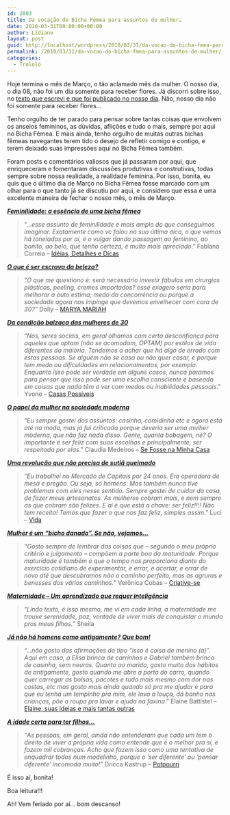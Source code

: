```yaml
---
id: 2803
title: Da vocação do Bicha Fêmea para assuntos de mulher…
date: 2010-03-31T00:00:00+00:00
author: Lidiane
layout: post
guid: http://localhost/wordpress/2010/03/31/da-vocao-do-bicha-fmea-para-assuntos-de-mulher/
permalink: /2010/03/31/da-vocao-do-bicha-fmea-para-assuntos-de-mulher/
categories:
  - Trololó
---
```

Hoje termina o mês de Março, o tão aclamado mês da mulher. O nosso dia, o dia 08, não foi um dia somente para receber flores. Já discorri sobre isso, no <a href="http://www.trololodemulher.com.br/2010/03/08/hoje-e-dia-de-receber-flores-e/" target="_self">texto que escrevi e que foi publicado no nosso dia</a>. Não, nosso dia não foi somente para receber flores…

<!--more-->

Tenho orgulho de ter parado para pensar sobre tantas coisas que envolvem os anseios femininos, as dúvidas, aflições e tudo o mais, sempre por aqui no Bicha Fêmea. E mais ainda, tenho orgulho de muitas outras bichas fêmeas navegantes terem tido o desejo de refletir comigo e contigo, e terem deixado suas impressões aqui no Bicha Fêmea também.

Foram posts e comentários valiosos que já passaram por aqui, que enriqueceram e fomentaram discussões produtivas e construtivas, todas sempre sobre nossa realidade, a realidade feminina. Por isso, bonita, eu quis que o último dia de Março no Bicha Fêmea fosse marcado com um olhar para o que tanto já se discutiu por aqui, e considero que essa é uma excelente maneira de fechar o nosso mês, o mês de Março.

**_<a href="http://www.trololodemulher.com.br/2009/03/07/feminilidade-a-essncia-de-uma-bicha-fmea/" target="_self">Feminilidade: a essência de uma bicha fêmea</a>_**

> “…_esse assunto de feminilidade é mais amplo do que conseguimos imaginar. Exatamente como vc falou na sua última dica, o que vemos há toneladas por ai, é o vulgar dando passagem ao feminino, ao bonito, ao belo, que tenho certeza, é muito mais apreciado_.” Fabiana Correia – <a href="http://ideiasdetalhesedicas.blogspot.com/" target="_blank">Idéias, Detalhes e Dicas</a>

**_[O que é ser escrava da beleza?](http://www.trololodemulher.com.br/2009/04/02/o-que-ser-escrava-da-beleza-2/)_**

> “_O que me questiono é: será necessário investir fábulas em cirurgias plásticas, peeling, cremes importados? esse exagero seria para melhorar a auto estima; medo da concorrência ou porque a sociedade agora nos impinge que devemos envelhecer com cara de 30?”_ Dolly &#8211; <a href="http://www.maryamariah.blogspot.com/" target="_blank">MARYA MARIAH</a>

**_[Da condição balzaca das mulheres de 30](http://www.trololodemulher.com.br/2009/05/07/bicha-fmea-convidada-4/)_**

> “_Nós, seres sociais, em geral olhamos com certa desconfiança para aqueles que optam (não se acomodam, OPTAM) por estilos de vida diferentes da maioria. Tendemos a achar que há algo de errado com estas pessoas. Se alguém não se casa ou não quer casar, é porque tem medo ou dificuldades em relacionamentos, por exemplo. Enquanto isso pode ser verdade em alguns casos, nunca paramos para pensar que isso pode ser uma escolha consciente e baseada em coisas que nada têm a ver com medos ou inabilidades pessoais_.” Yvone – <a href="http://casaspossiveis.blogspot.com/" target="_blank">Casas Possíveis</a>

**_[O papel da mulher na sociedade moderna](http://www.trololodemulher.com.br/2009/05/13/o-papel-da-mulher-na-sociedade-moderna/)_**

> “_Eu sempre gostei dos assuntos: casinha, comidinha etc e agora está até na moda, mas já fui criticada porque deveria ser uma mulher moderna, que não faz nada disso. Gente, quanta bobagem, né? O importante é ser feliz com suas escolhas e principalmente, ser respeitada por elas_.” Claudia Medeiros – <a href="http://www.sefossenaminhacasa.blogspot.com/" target="_blank">Se Fosse na Minha Casa</a>

**_[Uma revolução que não precisa de sutiã queimado](http://www.trololodemulher.com.br/2009/07/01/bicha-fmea-convidada-uma-revoluo-que-no-precisa-de-suti-queimado/)_**

> “_Eu trabalhei no Mercado de Capitais por 24 anos. Era operadora de mesa e pregão. Ou seja, só homens. Mas também nunca tive problemas com eles nesse sentido. Sempre gostei de cuidar da casa, de fazer meus artesanatos. As mulheres cobram mais, e nem sempre as que cobram são felizes. E aí é que está a chave: ser feliz!!!! Não tem receita! Temos que fazer o que nos faz feliz, simples assim_.” Luci – <a href="http://reencontrandoaspalavras.blogspot.com/" target="_blank">Vida</a>

**_[Mulher é um “bicho danado”. Se não, vejamos…](http://www.trololodemulher.com.br/2009/07/29/mulher-um-bicho-danado-se-no-vejamos/)_**

> _“Gosto sempre de lembrar das coisas que – segundo o meu próprio critério e julgamento – compõem a parte boa da maturidade. Porque maturidade é também o que o tempo nos proporciona diante do exercício cotidiano de experimentar, e errar, e acertar, e errar de novo até que descubramos não o caminho perfeito, mas as agruras e benesses dos vários caminhos.”_ Verônica Cobas – <a href="http://www.criativesse.blogspot.com/" target="_blank">Criative-se</a>

**<span style="text-decoration: underline;"><a href="http://www.trololodemulher.com.br/2009/07/30/bicha-fmea-convidada-em-foco-claudia/"><em>Maternidade – Um aprendizado que requer inteligência</em></a></span>**

> “_Lindo texto, é isso mesmo, me vi em cada linha, a maternidade me trouxe serenidade, paz, vontade de viver mais de conquistar o mundo pros meus filhos.”_ Sheila

**_[Já não há homens como antigamente? Que bom!](http://www.trololodemulher.com.br/2009/10/05/j-no-h-homens-como-antigamente-que-bom/)_**

> “…_não gosto das afirmações do tipo “isso é coisa de menino (a)”. Aqui em casa, a Elisa brinca de carrinhos e Gabriel também brinca de casinha, sem neuras. Quanto ao marido, gosto muito dos hábitos de antigamente, gosto quando me abre a porta do carro, quando quer carregar as bolsas, pacotes e tudo mais mesmo com dor nas costas, etc mas gosto mais ainda quando só pra me ajudar e para que eu tenha um tempinho pra mim, ele lava a louça, dá banho nas crianças, põe a roupa pra lavar e ajuda na faxina_.” Elaine Battistel – <a href="http://ideiasdeelaine.blogspot.com/" target="_blank">Elaine, suas ideias e mais tantas outras</a>

**_[A idade certa para ter filhos…](http://www.trololodemulher.com.br/2010/01/27/bicha-femea-convidada-em-foco-%e2%80%93-luciana-casado/)_**

> “_As pessoas, em geral, ainda não entenderam que cada um tem o direito de viver a própria vida como entende que é o melhor pra si, e fazem mil cobranças. Acho que fazem isso como uma tentativa de enquadrar todos num modelinho, porque o ’ser diferente’ ou ‘pensar diferente’ incomoda muito!”_ Dricca Kastrup – <a href="http://www.driccakastrup.blogspot.com/" target="_blank">Potpourri</a>

É isso aí, bonita!

Boa leitura!!!

Ah! Vem feriado por aí… bom descanso!